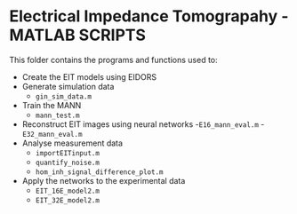 # Electrical Impedance Tomograpahy - MATLAB SCRIPTS

This folder contains the programs and functions used to:
- Create the EIT models using EIDORS
- Generate simulation data
  - ```gin_sim_data.m```
- Train the MANN
  - ```mann_test.m```
- Reconstruct EIT images using neural networks
  -```E16_mann_eval.m```
  -```E32_mann_eval.m```
- Analyse measurement data
  - ```importEITinput.m```
  - ```quantify_noise.m```
  - ```hom_inh_signal_difference_plot.m```
- Apply the networks to the experimental data
  - ```EIT_16E_model2.m```
  - ```EIT_32E_model2.m```
 
